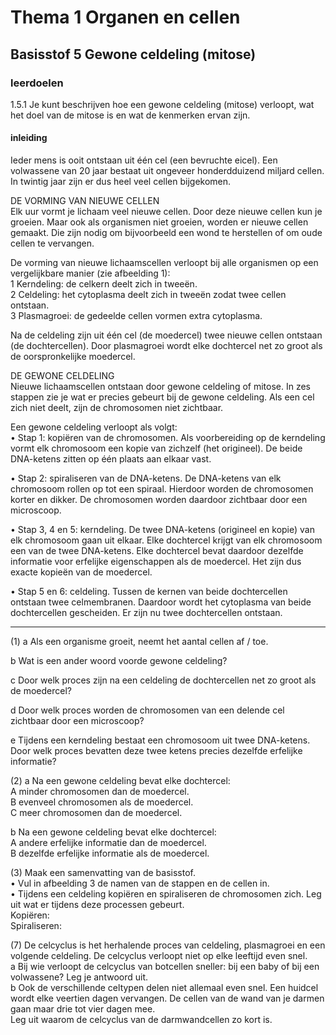 # Thema 1 Organen en cellen

## Basisstof 5 Gewone celdeling (mitose)

### leerdoelen

1.5.1 Je kunt beschrijven hoe een gewone celdeling (mitose) verloopt, wat het doel van de mitose is en wat de kenmerken ervan zijn.

#### inleiding

Ieder mens is ooit ontstaan uit één cel (een bevruchte eicel). Een volwassene van 
20 jaar bestaat uit ongeveer honderdduizend miljard cellen. In twintig jaar zijn er dus 
heel veel cellen bijgekomen.

DE VORMING VAN NIEUWE CELLEN  
Elk uur vormt je lichaam veel nieuwe cellen. Door deze nieuwe cellen kun je groeien. 
Maar ook als organismen niet groeien, worden er nieuwe cellen gemaakt. Die zijn nodig 
om bijvoorbeeld een wond te herstellen of om oude cellen te vervangen.

De vorming van nieuwe lichaamscellen verloopt bij alle organismen op een vergelijkbare 
manier (zie afbeelding 1):  
1 Kerndeling: de celkern deelt zich in tweeën.  
2 Celdeling: het cytoplasma deelt zich in tweeën zodat twee cellen ontstaan.  
3 Plasmagroei: de gedeelde cellen vormen extra cytoplasma.  

Na de celdeling zijn uit één cel (de moedercel) twee nieuwe cellen ontstaan 
(de dochtercellen). Door plasmagroei wordt elke dochtercel net zo groot als de 
oorspronkelijke moedercel.  

DE GEWONE CELDELING  
Nieuwe lichaamscellen ontstaan door gewone celdeling of mitose. In zes stappen zie je 
wat er precies gebeurt bij de gewone celdeling. Als een cel zich niet deelt, zijn de 
chromosomen niet zichtbaar.  

Een gewone celdeling verloopt als volgt:  
• Stap 1: kopiëren van de chromosomen. Als voorbereiding op de kerndeling vormt elk chromosoom een kopie van zichzelf (het origineel). De beide DNA-ketens zitten op één plaats aan elkaar vast.  

• Stap 2: spiraliseren van de DNA-ketens. De DNA-ketens van elk chromosoom rollen op tot een spiraal. Hierdoor worden de chromosomen korter en dikker. De chromosomen worden daardoor zichtbaar door een microscoop.  

• Stap 3, 4 en 5: kerndeling. De twee DNA-ketens (origineel en kopie) van elk chromosoom gaan uit elkaar. Elke dochtercel krijgt van elk chromosoom een van de twee DNA-ketens. Elke dochtercel bevat daardoor dezelfde informatie voor erfelijke eigenschappen als de moedercel. Het zijn dus exacte kopieën van de moedercel.  

• Stap 5 en 6: celdeling. Tussen de kernen van beide dochtercellen ontstaan twee celmembranen. Daardoor wordt het cytoplasma van beide dochtercellen gescheiden. Er zijn nu twee dochtercellen ontstaan.  

---

(1) a Als een organisme groeit, neemt het aantal cellen af / toe.  

b Wat is een ander woord voorde gewone celdeling?  

c Door welk proces zijn na een celdeling de dochtercellen net zo groot als de moedercel?  

d Door welk proces worden de chromosomen van een delende cel zichtbaar door een microscoop?  

e Tijdens een kerndeling bestaat een chromosoom uit twee DNA-ketens.  
Door welk proces bevatten deze twee ketens precies dezelfde erfelijke informatie?  

(2) a Na een gewone celdeling bevat elke dochtercel:  
A minder chromosomen dan de moedercel.  
B evenveel chromosomen als de moedercel.  
C meer chromosomen dan de moedercel.  

b Na een gewone celdeling bevat elke dochtercel:  
A andere erfelijke informatie dan de moedercel.  
B dezelfde erfelijke informatie als de moedercel.  

(3) Maak een samenvatting van de basisstof.  
• Vul in afbeelding 3 de namen van de stappen en de cellen in.  
• Tijdens een celdeling kopiëren en spiraliseren de chromosomen zich. Leg uit wat er tijdens deze processen gebeurt.  
Kopiëren:  
Spiraliseren:  

(7) De celcyclus is het herhalende proces van celdeling, plasmagroei en een volgende celdeling. De celcyclus verloopt niet op elke leeftijd even snel.  
a Bij wie verloopt de celcyclus van botcellen sneller: bij een baby of bij een volwassene? Leg je antwoord uit.  
b Ook de verschillende celtypen delen niet allemaal even snel. Een huidcel wordt elke veertien dagen vervangen. De cellen van de wand van je darmen gaan maar drie tot vier dagen mee.  
Leg uit waarom de celcyclus van de darmwandcellen zo kort is.  